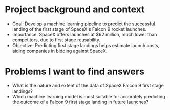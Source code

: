 # Project background and context
- Goal: Develop a machine learning pipeline to predict the successful landing of the first stage of SpaceX's Falcon 9 rocket launches.
- Importance: SpaceX offers launches at $62 million, much lower than competitors, due to first stage reusability.
- Objective: Predicting first stage landings helps estimate launch costs, aiding companies in bidding against SpaceX.

# Problems I want to find answers
- What is the nature and extent of the data of SpaceX Falcon 9 first stage landings?
- Which machine learning model is most suitable for accurately predicting the outcome of a Falcon 9 first stage landing in future launches?
